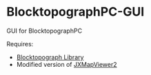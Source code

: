 # BlocktopographPC-GUI
GUI for BlocktopographPC

Requires:
* [Blocktopograph Library](https://github.com/jocopa3/blocktopograph-library)
* Modified version of [JXMapViewer2](https://github.com/jocopa3/jxmapviewer2)
